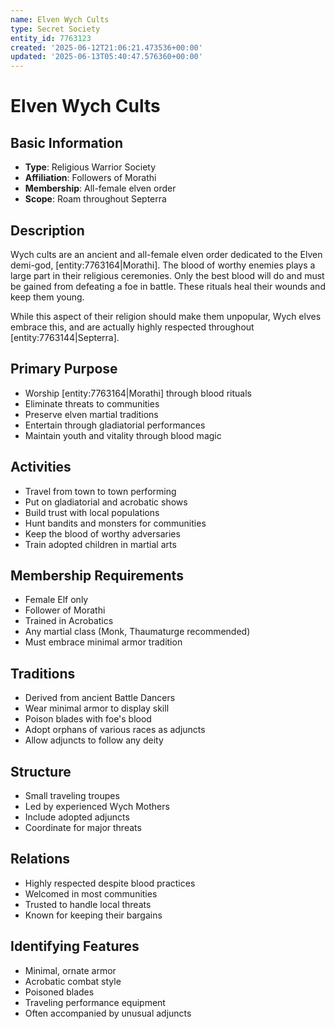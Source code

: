 ```yaml
---
name: Elven Wych Cults
type: Secret Society
entity_id: 7763123
created: '2025-06-12T21:06:21.473536+00:00'
updated: '2025-06-13T05:40:47.576360+00:00'
---
```


# Elven Wych Cults

## Basic Information
- **Type**: Religious Warrior Society
- **Affiliation**: Followers of Morathi
- **Membership**: All-female elven order
- **Scope**: Roam throughout Septerra

## Description
Wych cults are an ancient and all-female elven order dedicated to the Elven demi-god, [entity:7763164|Morathi]. The blood of worthy enemies plays a large part in their religious ceremonies. Only the best blood will do and must be gained from defeating a foe in battle. These rituals heal their wounds and keep them young.

While this aspect of their religion should make them unpopular, Wych elves embrace this, and are actually highly respected throughout [entity:7763144|Septerra].

## Primary Purpose
- Worship [entity:7763164|Morathi] through blood rituals
- Eliminate threats to communities
- Preserve elven martial traditions
- Entertain through gladiatorial performances
- Maintain youth and vitality through blood magic

## Activities
- Travel from town to town performing
- Put on gladiatorial and acrobatic shows
- Build trust with local populations
- Hunt bandits and monsters for communities
- Keep the blood of worthy adversaries
- Train adopted children in martial arts

## Membership Requirements
- Female Elf only
- Follower of Morathi
- Trained in Acrobatics
- Any martial class (Monk, Thaumaturge recommended)
- Must embrace minimal armor tradition

## Traditions
- Derived from ancient Battle Dancers
- Wear minimal armor to display skill
- Poison blades with foe's blood
- Adopt orphans of various races as adjuncts
- Allow adjuncts to follow any deity

## Structure
- Small traveling troupes
- Led by experienced Wych Mothers
- Include adopted adjuncts
- Coordinate for major threats

## Relations
- Highly respected despite blood practices
- Welcomed in most communities
- Trusted to handle local threats
- Known for keeping their bargains

## Identifying Features
- Minimal, ornate armor
- Acrobatic combat style
- Poisoned blades
- Traveling performance equipment
- Often accompanied by unusual adjuncts